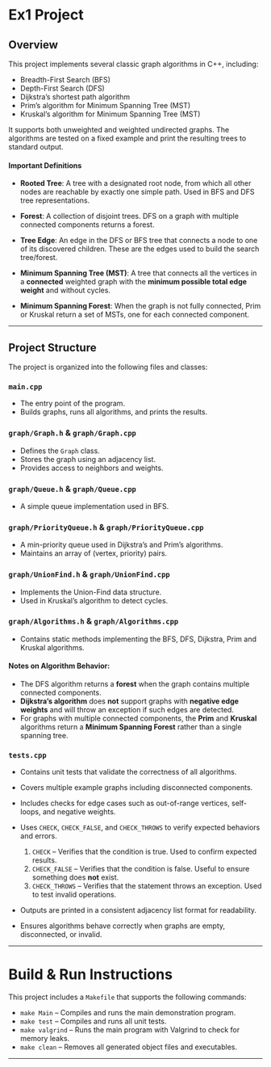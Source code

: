 # Ex1 Project

## Overview

This project implements several classic graph algorithms in C++, including:

- Breadth-First Search (BFS)  
- Depth-First Search (DFS)  
- Dijkstra’s shortest path algorithm  
- Prim’s algorithm for Minimum Spanning Tree (MST)  
- Kruskal’s algorithm for Minimum Spanning Tree (MST)  

It supports both unweighted and weighted undirected graphs. The algorithms are tested on a fixed example and print the resulting trees to standard output.

#### Important Definitions

- **Rooted Tree**: A tree with a designated root node, from which all other nodes are reachable by exactly one simple path. Used in BFS and DFS tree representations.

- **Forest**: A collection of disjoint trees. DFS on a graph with multiple connected components returns a forest.

- **Tree Edge**: An edge in the DFS or BFS tree that connects a node to one of its discovered children. These are the edges used to build the search tree/forest.

- **Minimum Spanning Tree (MST)**: A tree that connects all the vertices in a **connected** weighted graph with the **minimum possible total edge weight** and without cycles.

- **Minimum Spanning Forest**: When the graph is not fully connected, Prim or Kruskal return a set of MSTs, one for each connected component.

---

## Project Structure

The project is organized into the following files and classes:

### `main.cpp`

- The entry point of the program.  
- Builds graphs, runs all algorithms, and prints the results.  

### `graph/Graph.h` & `graph/Graph.cpp`

- Defines the `Graph` class.  
- Stores the graph using an adjacency list.  
- Provides access to neighbors and weights.  

### `graph/Queue.h` & `graph/Queue.cpp`

- A simple queue implementation used in BFS.  

### `graph/PriorityQueue.h` & `graph/PriorityQueue.cpp`

- A min-priority queue used in Dijkstra’s and Prim’s algorithms.  
- Maintains an array of (vertex, priority) pairs.  

### `graph/UnionFind.h` & `graph/UnionFind.cpp`

- Implements the Union-Find data structure.  
- Used in Kruskal’s algorithm to detect cycles.  

### `graph/Algorithms.h` & `graph/Algorithms.cpp`

- Contains static methods implementing the BFS, DFS, Dijkstra, Prim and Kruskal algorithms.  

#### Notes on Algorithm Behavior:

- The DFS algorithm returns a **forest** when the graph contains multiple connected components.  
- **Dijkstra’s algorithm** does **not** support graphs with **negative edge weights** and will throw an exception if such edges are detected.  
- For graphs with multiple connected components, the **Prim** and **Kruskal** algorithms return a **Minimum Spanning Forest** rather than a single spanning tree.  

### `tests.cpp`

- Contains unit tests that validate the correctness of all algorithms.  
- Covers multiple example graphs including disconnected components.  
- Includes checks for edge cases such as out-of-range vertices, self-loops, and negative weights.  
- Uses `CHECK`, `CHECK_FALSE`, and `CHECK_THROWS` to verify expected behaviors and errors. 
  1. `CHECK` – Verifies that the condition is true. Used to confirm expected results. 
  2. `CHECK_FALSE` – Verifies that the condition is false. Useful to ensure something does **not** exist.
  3. `CHECK_THROWS` – Verifies that the statement throws an exception. Used to test invalid operations.

- Outputs are printed in a consistent adjacency list format for readability.  
- Ensures algorithms behave correctly when graphs are empty, disconnected, or invalid.

---

# Build & Run Instructions

This project includes a `Makefile` that supports the following commands:

- `make Main` – Compiles and runs the main demonstration program.
- `make test` – Compiles and runs all unit tests.
- `make valgrind` – Runs the main program with Valgrind to check for memory leaks.
- `make clean` – Removes all generated object files and executables.

---

